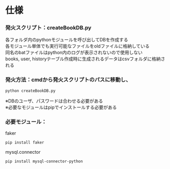 # 仕様

### 発火スクリプト：createBookDB.py
各フォルダ内のpythonモジュールを呼び出してDBを作成する  
各モジュール単体でも実行可能なファイルをoldファイルに格納している  
同名のbatファイルはpython内のログが表示されないので使用しない  
books, user, historyテーブル作成時に生成されるデータはcsvフォルダに格納される  

### 発火方法：cmdから発火スクリプトのパスに移動し、
    python createBookDB.py
※DBのユーザ、パスワードは合わせる必要がある  
※必要なモジュールはpipでインストールする必要がある



### 必要モジュール：
faker  
```
pip install faker
```
mysql.connector  
```
pip install mysql-connector-python
```
